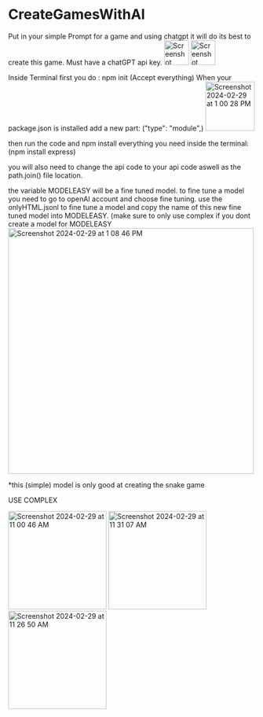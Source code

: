# CreateGamesWithAI
Put in your simple Prompt for a game and using chatgpt it will do its best to create this game. Must have a chatGPT api key.
<img width="50" alt="Screenshot 2024-02-29 at 1 03 05 PM" src="https://github.com/jakeoncob/CreateGamesWithAI/assets/161487209/1dc05ef2-38c2-4b09-97e0-95b60103fb9f">
<img width="50" alt="Screenshot 2024-02-29 at 1 04 20 PM" src="https://github.com/jakeoncob/CreateGamesWithAI/assets/161487209/d6a581f6-e4ef-4ee1-8a81-66e230230474">

Inside Terminal first you do : npm init
(Accept everything)
When your package.json is installed add a new part: ("type": "module",)
<img width="100" alt="Screenshot 2024-02-29 at 1 00 28 PM" src="https://github.com/jakeoncob/CreateGamesWithAI/assets/161487209/ec3143e0-a9bb-48de-9068-568bfa3df785">

then run the code and npm install everything you need inside the terminal: (npm install express)

you will also need to change the api code to your api code aswell as the path.join() file location.

the variable MODELEASY will be a fine tuned model. to fine tune a model you need to go to openAI account and choose fine tuning. use the onlyHTML.jsonl to fine tune a model and copy the name of this new fine tuned model into MODELEASY. (make sure to only use complex if you dont create a model for MODELEASY
<img width="500" alt="Screenshot 2024-02-29 at 1 08 46 PM" src="https://github.com/jakeoncob/CreateGamesWithAI/assets/161487209/90f8cb90-8dd4-4347-ac39-c3b2b0dcba30">

*this (simple) model is only good at creating the snake game 

USE COMPLEX

<img width="200" alt="Screenshot 2024-02-29 at 11 00 46 AM" src="https://github.com/jakeoncob/CreateGamesWithAI/assets/161487209/fe3fd39a-e578-49eb-90be-f7a4240e0b00">
<img width="200" alt="Screenshot 2024-02-29 at 11 31 07 AM" src="https://github.com/jakeoncob/CreateGamesWithAI/assets/161487209/03a5ec88-ae68-48b1-a791-750418b16de8">
<img width="200" alt="Screenshot 2024-02-29 at 11 26 50 AM" src="https://github.com/jakeoncob/CreateGamesWithAI/assets/161487209/93b483c0-5d1c-4ccb-9560-6b105fa6ac62">
